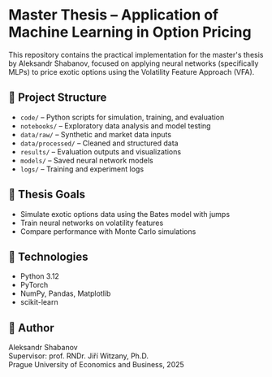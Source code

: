 # Master Thesis – Application of Machine Learning in Option Pricing

This repository contains the practical implementation for the master's thesis by Aleksandr Shabanov, focused on applying neural networks (specifically MLPs) to price exotic options using the Volatility Feature Approach (VFA).

## 📁 Project Structure

- `code/` – Python scripts for simulation, training, and evaluation
- `notebooks/` – Exploratory data analysis and model testing
- `data/raw/` – Synthetic and market data inputs
- `data/processed/` – Cleaned and structured data
- `results/` – Evaluation outputs and visualizations
- `models/` – Saved neural network models
- `logs/` – Training and experiment logs

## 🧠 Thesis Goals

- Simulate exotic options data using the Bates model with jumps
- Train neural networks on volatility features
- Compare performance with Monte Carlo simulations

## 🔧 Technologies

- Python 3.12
- PyTorch
- NumPy, Pandas, Matplotlib
- scikit-learn

## 📌 Author

Aleksandr Shabanov  
Supervisor: prof. RNDr. Jiří Witzany, Ph.D.  
Prague University of Economics and Business, 2025

